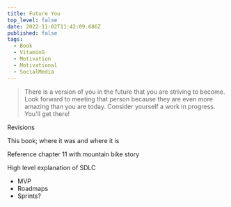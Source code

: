 ```yaml
---
title: Future You
top_level: false
date: 2022-11-02T11:42:09.686Z
published: false
tags:
  - Book
  - VitaminG
  - Motivation
  - Motivational
  - SocialMedia
---
```

> There is a version of you in the future that you are striving to become. Look forward to meeting that person because they are even more amazing than you are today. Consider yourself a work in progress. You'll get there!

Revisions

This book; where it was and where it is

Reference chapter 11 with mountain bike story

High level explanation of SDLC
- MVP
- Roadmaps
- Sprints?
